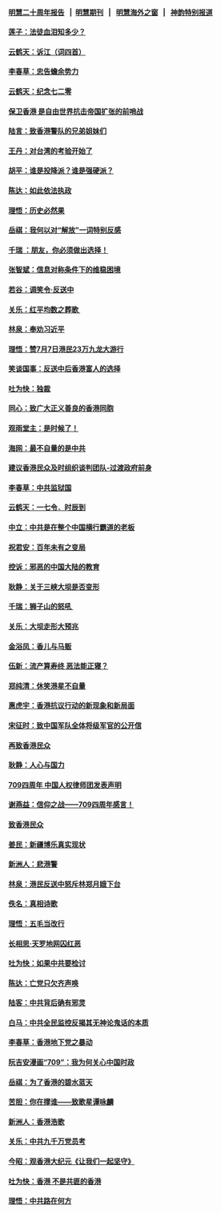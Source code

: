 #### [明慧二十周年报告](https://github.com/gfw-breaker/mh-reports/blob/master/README.md?t=07210140) &nbsp;&nbsp;|&nbsp;&nbsp;[明慧期刊](https://github.com/gfw-breaker/mh-qikan) &nbsp;&nbsp;|&nbsp;&nbsp; [明慧海外之窗](https://github.com/gfw-breaker/mh-news/blob/master/README.md?t=07210140) &nbsp;&nbsp;|&nbsp;&nbsp; [神韵特别报道](https://github.com/gfw-breaker/mh-news/blob/master/shenyun.md?t=07210140) 

#### [莲子：法徒血泪知多少？](../pages/nsc993/n11397534.md?t=07210140) 

#### [云鹤天：诉江（词四首）](../pages/nsc993/n11397502.md?t=07210140) 

#### [李春草：忠告蟾余势力](../pages/nsc993/n11396852.md?t=07210140) 

#### [云鹤天：纪念七二零](../pages/nsc993/n11396646.md?t=07210140) 

#### [保卫香港 是自由世界抗击帝国扩张的前哨战](../pages/nsc993/n11393186.md?t=07210140) 

#### [陆言：致香港警队的兄弟姐妹们](../pages/nsc993/n11392281.md?t=07210140) 

#### [王丹：对台湾的考验开始了](../pages/nsc993/n11391258.md?t=07210140) 

#### [胡平：谁是投降派？谁是强硬派？](../pages/nsc993/n11391224.md?t=07210140) 

#### [陈达：如此依法执政](../pages/nsc993/n11388999.md?t=07210140) 

#### [理悟：历史必然果](../pages/nsc993/n11388741.md?t=07210140) 

#### [岳祺：我何以对“解放”一词特别反感](../pages/nsc993/n11385696.md?t=07210140) 

#### [千瑞 ：朋友，你必须做出选择！](../pages/nsc993/n11384949.md?t=07210140) 

#### [张智斌：信息对称条件下的维稳困境](../pages/nsc993/n11384812.md?t=07210140) 

#### [若谷：调笑令‧反送中](../pages/nsc993/n11383745.md?t=07210140) 

#### [关乐：红平均数之葬歌 ](../pages/nsc993/n11383498.md?t=07210140) 

#### [林泉：奉劝习近平](../pages/nsc993/n11383487.md?t=07210140) 

#### [理悟：赞7月7日港民23万九龙大游行](../pages/nsc993/n11383473.md?t=07210140) 

#### [笑谈国事：反送中后香港富人的选择](../pages/nsc993/n11382020.md?t=07210140) 

#### [吐为快：独裁](../pages/nsc993/n11382755.md?t=07210140) 

#### [同心：致广大正义善良的香港同胞](../pages/nsc993/n11382745.md?t=07210140) 

#### [观雨堂主：是时候了！](../pages/nsc993/n11382737.md?t=07210140) 

#### [海网：最不自量的是中共](../pages/nsc993/n11380440.md?t=07210140) 

#### [建议香港民众及时组织谈判团队-过渡政府前身](../pages/nsc993/n11379909.md?t=07210140) 

#### [李春草：中共监狱国](../pages/nsc993/n11378989.md?t=07210140) 

#### [云鹤天：一七令．时辰到](../pages/nsc993/n11379260.md?t=07210140) 

#### [中立：中共是在整个中国横行霸道的老板](../pages/nsc993/n11378382.md?t=07210140) 

#### [祝君安：百年未有之变局](../pages/nsc993/n11378376.md?t=07210140) 

#### [控诉：邪恶的中国大陆的教育](../pages/nsc993/n11378344.md?t=07210140) 

#### [耿静：关于三峡大坝是否变形](../pages/nsc993/n11375879.md?t=07210140) 

#### [千瑞：狮子山的怒吼 ](../pages/nsc993/n11375644.md?t=07210140) 

#### [关乐：大坝走形大预兆](../pages/nsc993/n11375629.md?t=07210140) 

#### [金浴凤：香儿与马贩](../pages/nsc993/n11375580.md?t=07210140) 

#### [伍新：流产算寿终  恶法能正寝？](../pages/nsc993/n11375581.md?t=07210140) 

#### [郑纯清：休笑港星不自量](../pages/nsc993/n11375555.md?t=07210140) 

#### [惠虎宇：香港抗议行动的新现象和新局面](../pages/nsc993/n11375501.md?t=07210140) 

#### [宋征时：致中国军队全体将级军官的公开信](../pages/nsc993/n11373354.md?t=07210140) 

#### [再致香港民众](../pages/nsc993/n11373870.md?t=07210140) 

#### [耿静：人心与国力](../pages/nsc993/n11373759.md?t=07210140) 

#### [709四周年 中国人权律师团发表声明](../pages/nsc993/n11373565.md?t=07210140) 

#### [谢燕益：信仰之战——709四周年感言！](../pages/nsc993/n11373388.md?t=07210140) 

#### [致香港民众](../pages/nsc993/n11373286.md?t=07210140) 

#### [姜民：新疆博乐真实现状](../pages/nsc993/n11371223.md?t=07210140) 

#### [新洲人：悲港警](../pages/nsc993/n11371174.md?t=07210140) 

#### [林泉：港民反送中怒斥林郑月娥下台](../pages/nsc993/n11370676.md?t=07210140) 

#### [佚名：真相诗歌](../pages/nsc993/n11370666.md?t=07210140) 

#### [理悟：五毛当改行](../pages/nsc993/n11369314.md?t=07210140) 

#### [长相思‧天罗地网囚红恶](../pages/nsc993/n11368444.md?t=07210140) 

#### [吐为快：如果中共要检讨](../pages/nsc993/n11368441.md?t=07210140) 

#### [陈达：亡党只欠齐声唤](../pages/nsc993/n11367838.md?t=07210140) 

#### [陆客：中共背后确有邪灵](../pages/nsc993/n11365263.md?t=07210140) 

#### [白马：中共全民监控反揭其无神论鬼话的本质](../pages/nsc993/n11365236.md?t=07210140) 

#### [李春草：香港地下党之暴动](../pages/nsc993/n11365210.md?t=07210140) 

#### [阮吉安漫画“709”：我为何关心中国时政](../pages/nsc993/n11362127.md?t=07210140) 

#### [岳祺：为了香港的碧水蓝天](../pages/nsc993/n11362627.md?t=07210140) 

#### [苦胆：你在撑谁——致歌星谭咏麟](../pages/nsc993/n11361348.md?t=07210140) 

#### [新洲人：香港浩歌](../pages/nsc993/n11361334.md?t=07210140) 

#### [关乐：中共九千万党员考](../pages/nsc993/n11361304.md?t=07210140) 

#### [今昭：观香港大纪元《让我们一起坚守》](../pages/nsc993/n11361244.md?t=07210140) 

#### [吐为快：香港  不是共匪的香港](../pages/nsc993/n11360918.md?t=07210140) 

#### [理悟：中共路在何方](../pages/nsc993/n11360509.md?t=07210140) 

